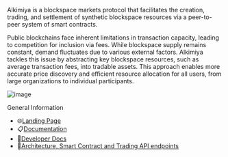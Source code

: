 Alkimiya is a blockspace markets protocol that facilitates the creation, trading, and settlement of synthetic blockspace resources via a peer-to-peer system of smart contracts.

Public blockchains face inherent limitations in transaction capacity, leading to competition for inclusion via fees. While blockspace supply remains constant, demand fluctuates due to various external factors. Alkimiya tackles this issue by abstracting key blockspace resources, such as average transaction fees, into tradable assets. This approach enables more accurate price discovery and efficient resource allocation for all users, from large organizations to individual participants.

![image](https://github.com/user-attachments/assets/865eadec-51b2-42d2-a213-ca064b6efb87)

General Information
- 🌐[Landing Page](https://alkimiya.io/)
- 📋[Documentation](https://docs.alkimiya.io/)
- 🎯[Developer Docs](https://docs.alkimiya.io/reference/introduction)
- 💎[Architecture, Smart Contract and Trading API endpoints](https://docs.alkimiya.io/reference/architecture)

